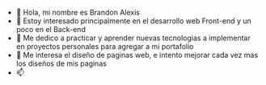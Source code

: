 - 👋 Hola, mi nombre es Brandon Alexis
- 👀 Estoy interesado principalmente en el desarrollo web Front-end y un poco en el Back-end
- 🌱 Me dedico a practicar y aprender nuevas tecnologias a implementar en proyectos personales para agregar a mi portafolio
- 💞️ Me interesa el diseño de paginas web, e intento mejorar cada vez mas los diseños de mis paginas
- 📫 

<!---
Brandon-github/Brandon-github is a ✨ special ✨ repository because its `README.md` (this file) appears on your GitHub profile.
You can click the Preview link to take a look at your changes.
--->
